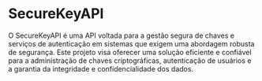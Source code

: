 # SecureKeyAPI
O SecureKeyAPI é uma API voltada para a gestão segura de chaves e serviços de autenticação em sistemas que exigem uma abordagem robusta de segurança. Este projeto visa oferecer uma solução eficiente e confiável para a administração de chaves criptográficas, autenticação de usuários e a garantia da integridade e confidencialidade dos dados.
